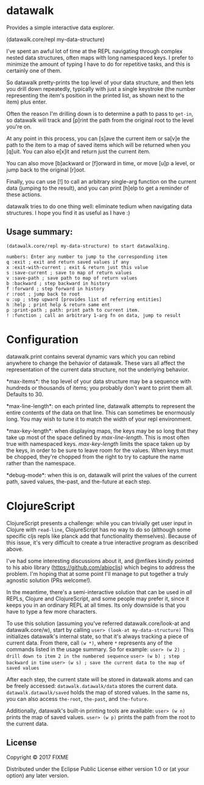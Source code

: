 # datawalk

Provides a simple interactive data explorer.

(datawalk.core/repl my-data-structure)

I've spent an awful lot of time at the REPL navigating through complex nested
data structures, often maps with long namespaced keys. I prefer to minimize the
amount of typing I have to do for repetitive tasks, and this is certainly one of
them.

So datawalk pretty-prints the top level of your data structure, and then lets
you drill down repeatedly, typically with just a single keystroke (the number
representing the item's position in the printed list, as shown next to the
item) plus enter.

Often the reason I'm drilling down is to determine a path to pass to `get-in`,
so datawalk will track and [p]rint the path from the original root to the level
you're on.

At any point in this process, you can [s]ave the current item or sa[v]e the
path to the item to a map of saved items which will be returned when you [q]uit.
You can also e[x]it and return just the current item.

You can also move [b]ackward or [f]orward in time, or move [u]p a level, or jump
back to the original [r]oot.

Finally, you can use [!] to call an arbitrary single-arg function on the current
data (jumping to the result), and you can print [h]elp to get a reminder of
these actions.

datawalk tries to do one thing well: eliminate tedium when navigating data
structures. I hope you find it as useful as I have :)

## Usage summary:

```
(datawalk.core/repl my-data-structure) to start datawalking.

numbers: Enter any number to jump to the corresponding item
q :exit ; exit and return saved values if any
x :exit-with-current ; exit & return just this value
s :save-current ; save to map of return values
v :save-path ; save path to map of return values
b :backward ; step backward in history
f :forward ; step forward in history
r :root ; jump back to root
u :up ; step upward [provides list of referring entities]
h :help ; print help & return same ent
p :print-path ; path: print path to current item.
! :function ; call an arbitrary 1-arg fn on data, jump to result
```

# Configuration

datawalk.print contains several dynamic vars which you can rebind anywhere
to change the behavior of datawalk. These vars all affect the representation
of the current data structure, not the underlying behavior.

\*max-items\*: the top level of your data structure may be a sequence with
  hundreds or thousands of items; you probably don't want to print them all.
  Defaults to 30.

\*max-line-length\*: on each printed line, datawalk attempts to represent the
  entire contents of the data on that line. This can sometimes be enormously
  long. You may wish to tune it to match the width of your repl environment.

\*max-key-length\*: when displaying maps, the keys may be so long that they
  take up most of the space defined by *max-line-length*. This is most often
  true with namespaced keys. *max-key-length* limits the space taken up by
  the keys, in order to be sure to leave room for the values. When keys must
  be chopped, they're chopped from the right to try to capture the name
  rather than the namespace.

\*debug-mode\*: when this is on, datawalk will print the values of the current
  path, saved values, the-past, and the-future at each step.

# ClojureScript

ClojureScript presents a challenge: while you can trivially get user input in
Clojure with `read-line`, ClojureScript has no way to do so (although some
specific cljs repls like planck add that functionality themselves). Because of
this issue, it's very difficult to create a true interactive program as
described above.

I've had some interesting discussions about it, and @mfikes kindly pointed to
his abio library (https://github.com/abiocljs) which begins to address the
problem. I'm hoping that at some point I'll manage to put together a truly
agnostic solution (PRs welcome!).

In the meantime, there's a semi-interactive solution that can be used in
*all* REPLs, Clojure and ClojureScript, and some people may prefer it, since
it keeps you in an ordinary REPL at all times. Its only downside is that you
have to type a few more characters.

To use this solution (assuming you've referred datawalk.core/look-at and
datawalk.core/w), start by calling
`user> (look-at my-data-structure)`
This initializes datawalk's internal state, so that it's always tracking a
piece of current data. From there, call `(w *)`, where `*` represents any of
the commands listed in the usage summary. So for example:
`user> (w 2) ; drill down to item 2 in the numbered sequence`
`user> (w b) ; step backward in time`
`user> (w s) ; save the current data to the map of saved values`

After each step, the current state will be stored in datawalk atoms and can
be freely accessed:
`datawalk.datawalk/data` stores the current data.
`datawalk.datawalk/saved` holds the map of stored values.
In the same ns, you can also access `the-root`, `the-past`, and `the-future`.

Additionally, datawalk's built-in printing tools are available:
`user> (w n)` prints the map of saved values.
`user> (w p)` prints the path from the root to the current data.

## License

Copyright © 2017 FIXME

Distributed under the Eclipse Public License either version 1.0 or (at
your option) any later version.
